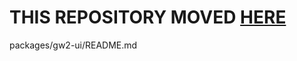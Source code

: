 # THIS REPOSITORY MOVED [HERE](https://github.com/discretize/discretize-ui)

packages/gw2-ui/README.md
